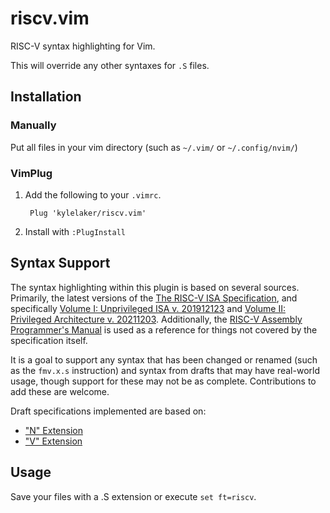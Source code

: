 # riscv.vim

RISC-V syntax highlighting for Vim.

This will override any other syntaxes for `.S` files.

## Installation

### Manually

Put all files in your vim directory (such as `~/.vim/` or `~/.config/nvim/`)

### VimPlug

1. Add the following to your `.vimrc`.

        Plug 'kylelaker/riscv.vim'

2. Install with `:PlugInstall`

## Syntax Support

The syntax highlighting within this plugin is based on several sources.
Primarily, the latest versions of the [The RISC-V ISA Specification][spec],
and specifically [Volume I: Unprivileged ISA v. 201912123][vol1] and
[Volume II: Privileged Architecture v. 20211203][vol2]. Additionally, the
[RISC-V Assembly Programmer's Manual][riscv-asm] is used as a reference for
things not covered by the specification itself.

[spec]: https://riscv.org/technical/specifications/
[vol1]: https://github.com/riscv/riscv-isa-manual/releases/download/Ratified-IMAFDQC/riscv-spec-20191213.pdf
[vol2]: https://github.com/riscv/riscv-isa-manual/releases/download/Priv-v1.12/riscv-privileged-20211203.pdf
[riscv-asm]: https://github.com/riscv-non-isa/riscv-asm-manual/blob/master/riscv-asm.md

It is a goal to support any syntax that has been changed or renamed (such as
the `fmv.x.s` instruction) and syntax from drafts that may have real-world
usage, though support for these may not be as complete. Contributions to add
these are welcome.

Draft specifications implemented are based on:

 - ["N" Extension](https://five-embeddev.com/riscv-isa-manual/latest/n.html#chap:n)
 - ["V" Extension](https://github.com/riscv/riscv-v-spec/releases/tag/v1.0)

## Usage

Save your files with a .S extension or execute `set ft=riscv`.
